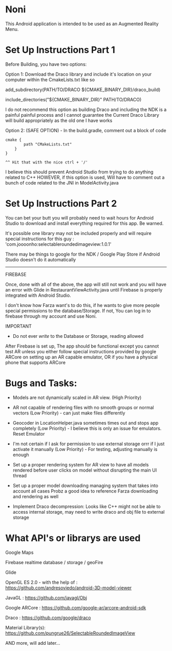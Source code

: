 # Noni
This Android application is intended to be used as an Augmented Reality Menu.
# Set Up Instructions Part 1
Before Building, you have two options:

Option 1: Download the Draco library and include it's location on your computer
within the CmakeLists.txt like so


add_subdirectory(PATH/TO/DRACO
                 ${CMAKE_BINARY_DIR}/draco_build)

include_directories("${CMAKE_BINARY_DIR}" PATH/TO/DRACO)

I do not recommend this option as building Draco and including the NDK is a painful
painful process and I cannot guarantee the Current Draco Library will build appropriately as the old one I have works

Option 2: (SAFE OPTION) - In the build.gradle, comment out a block of code

    cmake {
            path "CMakeLists.txt"
        }
    }

    ^^ Hit that with the nice ctrl + '/'

I believe this should prevent Android Studio from trying to do anything related to C++
HOWEVER, if this option is used, Will have to comment out a bunch of code related to the JNI in ModelActivity.java

# Set Up Instructions Part 2
You can bet your butt you will probably need to wait hours for Android Studio to download and install
everything required for this app. Be warned.

It's possible one library may not be included properly and will require special instructions for this guy : 'com.joooonho:selectableroundedimageview:1.0.1'

There may be things to google for the NDK / Google Play Store if Android Studio doesn't do it automatically

-------------------------------------

FIREBASE

Once, done with all of the above, the app will still not work and you will have an error with Glide in RestaurantViewActivity.java
until Firebase is properly integrated with Android Studio.

I don't know how Farza want's to do this, if he wants to give more people special permissions to the database/Storage.
If not, You can log in to firebase through my account and use Noni.

IMPORTANT
- Do not ever *write* to the Database or Storage, reading allowed

After Firebase is set up, The app should be functional except you cannot test AR
unless you either follow special instructions provided by google ARCore on setting up
an AR capable emulator, OR if you have a physical phone that supports ARCore

# Bugs and Tasks:
- Models are not dynamically scaled in AR view. (High Priority)

- AR not capable of rendering files with no smooth groups or normal vectors
(Low Priority) - can just make files differently

- Geocoder in LocationHelper.java sometimes times out and stops app completely
(Low Priority) - I believe this is only an issue for emulators. Reset Emulator

- I'm not certain if I ask for permission to use external storage orrr if I just activate it manually
(Low Priority) - For testing, adjusting manually is enough

- Set up a proper rendering system for AR view to have all models rendered
before user clicks on model without disrupting the main UI thread

- Set up a proper model downloading managing system that takes into account all cases
Probz a good idea to reference Farza downloading and rendering as well

- Implement Draco decompression:
Looks like C++ might not be able to access internal storage, may need to write draco and obj file to external storage


# What API's or librarys are used
Google Maps

Firebase realtime database / storage  / geoFire

Glide

OpenGL ES 2.0 - with the help of : https://github.com/andresoviedo/android-3D-model-viewer

JavaGL                           : https://github.com/javagl/Obj

Google ARCore                    : https://github.com/google-ar/arcore-android-sdk

Draco                            : https://github.com/google/draco

Material Library(s):
https://github.com/pungrue26/SelectableRoundedImageView

AND more, will add later...